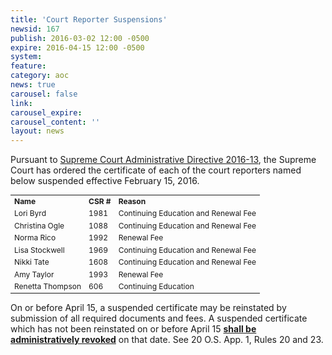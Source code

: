 ```yaml
---
title: 'Court Reporter Suspensions'
newsid: 167
publish: 2016-03-02 12:00 -0500
expire: 2016-04-15 12:00 -0500
system: 
feature: 
category: aoc
news: true
carousel: false
link: 
carousel_expire: 
carousel_content: ''
layout: news
---
```

<p>Pursuant to <a href="http://www.oscn.net/applications/oscn/DeliverDocument.asp?CiteID=477445" target="_blank">Supreme Court Administrative Directive 2016-13</a>, the Supreme Court has ordered the certificate of each of the court reporters named below suspended effective February 15, 2016. </p>
<table style="font-size: 12px; width: 500px;">
	<tbody>
		<tr>
			<td><b>Name</b></td>
			<td><b>CSR #</b></td>
			<td><b>Reason</b></td>
		</tr>
		<tr>
			<td>Lori Byrd</td>
			<td>1981</td>
			<td>Continuing Education and Renewal Fee</td>
		</tr>
		<tr>
			<td>Christina Ogle</td>
			<td>1088</td>
			<td>Continuing Education and Renewal Fee</td>
		</tr>
		<tr>
			<td>Norma Rico</td>
			<td>1992</td>
			<td>Renewal Fee</td>
		</tr>
		<tr>
			<td>Lisa Stockwell</td>
			<td>1969</td>
			<td>Continuing Education and Renewal Fee</td>
		</tr>
			<tr>
			<td>Nikki Tate</td>
			<td>1608</td>
			<td>Continuing Education and Renewal Fee</td>
		</tr>
		<tr>
			<td>Amy Taylor</td>
			<td>1993</td>
			<td>Renewal Fee</td>
		</tr>
		<tr>
			<td>Renetta Thompson</td>
			<td>606</td>
			<td>Continuing Education</td>	
		</tr>
	</tbody>
</table>
<p>On or before April 15, a suspended certificate may be reinstated by submission of all required documents and fees. A suspended certificate which has not been reinstated on or before April 15 <u><b>shall be administratively revoked</b></u> on that date. See 20 O.S. App. 1, Rules 20 and 23.</p>